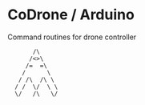 # CoDrone / Arduino

Command routines for drone controller

           /\
          /<>\
         /=  =\
        /      \
       / /\  /\ \
      / /  \/  \ \
      \/   /\   \/

